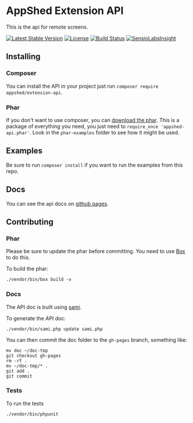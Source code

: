 # AppShed Extension API

This is the api for remote screens.

[![Latest Stable Version](https://poser.pugx.org/appshed/extension-api/v/stable.png)](https://packagist.org/packages/appshed/extension-api)
[![License](https://poser.pugx.org/appshed/extension-api/license.png)](https://packagist.org/packages/appshed/extension-api)
[![Build Status](https://travis-ci.org/AppShed/extension-api.svg?branch=master)](https://travis-ci.org/AppShed/extension-api)
[![SensioLabsInsight](https://insight.sensiolabs.com/projects/58e6715f-74f8-4537-9be8-0b113cfcdbb2/mini.png)](https://insight.sensiolabs.com/projects/58e6715f-74f8-4537-9be8-0b113cfcdbb2)

## Installing

### Composer

You can install the API in your project just run `composer require appshed/extension-api`.

### Phar

If you don't want to use composer, you can [download the phar](https://raw.githubusercontent.com/AppShed/extension-api/master/build/appshed-api.phar).
This is a package of everything you need, you just need to `require_once 'appshed-api.phar'`.
Look in the `phar-examples` folder to see how it might be used.

## Examples

Be sure to run `composer install` if you want to run the examples from this repo.

## Docs

You can see the api docs on [github pages](http://appshed.github.io/extension-api/).

## Contributing

### Phar

Please be sure to update the phar before committing. You need to use [Box](http://box-project.org/) to do this.

To build the phar:

    ./vendor/bin/box build -v

### Docs

The API doc is built using [sami](https://github.com/fabpot/sami).

To generate the API doc:
    
    ./vendor/bin/sami.php update sami.php 

You can then commit the doc folder to the `gh-pages` branch, something like:

    mv doc ~/doc-tmp
    git checkout gh-pages
    rm -rf .
    mv ~/doc-tmp/* .
    git add .
    git commit
    
### Tests

To run the tests 

    ./vendor/bin/phpunit
